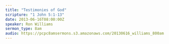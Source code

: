 ```yaml
---
title: "Testimonies of God"
scripture: "1 John 5:1-13"
date: 2013-06-16T08:00:00Z
speaker: Ron Williams
sermon_type: 8am
audio: https://pcpc8amsermons.s3.amazonaws.com/20130616_williams_800am.mp3 
---
```



